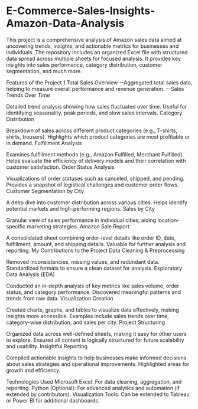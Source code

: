 # E-Commerce-Sales-Insights-Amazon-Data-Analysis

This project is a comprehensive analysis of Amazon sales data aimed at uncovering trends, insights, and actionable metrics for businesses and individuals. The repository includes an organized Excel file with structured data spread across multiple sheets for focused analysis. It provides key insights into sales performance, category distribution, customer segmentation, and much more.

Features of the Project
1.Total Sales Overview
--Aggregated total sales data, helping to measure overall performance and revenue generation.
--Sales Trends Over Time

Detailed trend analysis showing how sales fluctuated over time.
Useful for identifying seasonality, peak periods, and slow sales intervals.
Category Distribution

Breakdown of sales across different product categories (e.g., T-shirts, shirts, trousers).
Highlights which product categories are most profitable or in demand.
Fulfillment Analysis

Examines fulfillment methods (e.g., Amazon Fulfilled, Merchant Fulfilled).
Helps evaluate the efficiency of delivery models and their correlation with customer satisfaction.
Order Status Analysis

Visualizations of order statuses such as canceled, shipped, and pending.
Provides a snapshot of logistical challenges and customer order flows.
Customer Segmentation by City

A deep dive into customer distribution across various cities.
Helps identify potential markets and high-performing regions.
Sales by City

Granular view of sales performance in individual cities, aiding location-specific marketing strategies.
Amazon Sale Report

A consolidated sheet combining order-level details like order ID, date, fulfillment, amount, and shipping details.
Valuable for further analysis and reporting.
My Contributions to the Project
Data Cleaning & Preprocessing

Removed inconsistencies, missing values, and redundant data.
Standardized formats to ensure a clean dataset for analysis.
Exploratory Data Analysis (EDA)

Conducted an in-depth analysis of key metrics like sales volume, order status, and category performance.
Discovered meaningful patterns and trends from raw data.
Visualization Creation

Created charts, graphs, and tables to visualize data effectively, making insights more accessible.
Examples include sales trends over time, category-wise distribution, and sales per city.
Project Structuring

Organized data across well-defined sheets, making it easy for other users to explore.
Ensured all content is logically structured for future scalability and usability.
Insightful Reporting

Compiled actionable insights to help businesses make informed decisions about sales strategies and operational improvements.
Highlighted areas for growth and efficiency.

Technologies Used
Microsoft Excel: For data cleaning, aggregation, and reporting.
Python (Optional): For advanced analytics and automation (if extended by contributors).
Visualization Tools: Can be extended to Tableau or Power BI for additional dashboards.
